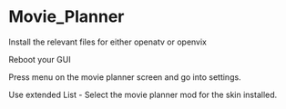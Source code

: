 # Movie_Planner

Install the relevant files for either openatv or openvix

Reboot your GUI

Press menu on the movie planner screen and go into settings.

Use extended List - Select the movie planner mod for the skin installed.
